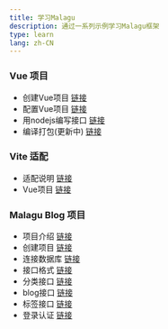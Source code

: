 ```yaml
---
title: 学习Malagu
description: 通过一系列示例学习Malagu框架
type: learn
lang: zh-CN
---
```


### Vue 项目
- 创建Vue项目 [链接](learn/vue.md)
- 配置Vue项目 [链接](learn/config-vue.md)
- 用nodejs编写接口 [链接](learn/node-api.md)
- 编译打包(更新中)  [链接](learn/vue-build.md)

### Vite 适配
- 适配说明 [链接](learn/vite-intro.md)
- Vue项目 [链接](learn/vite-vue.md)

### Malagu Blog 项目
- 项目介绍   [链接](learn/blog-intro.md)
- 创建项目   [链接](learn/blog-create-project.md)
- 连接数据库 [链接](learn/blog-db-conn.md)
- 接口格式   [链接](learn/blog-api.md)
- 分类接口   [链接](learn/blog-category.md)
- blog接口  [链接](learn/blog-post.md)
- 标签接口   [链接](learn/blog-tag.md)
- 登录认证   [链接](learn/blog-auth.md)
